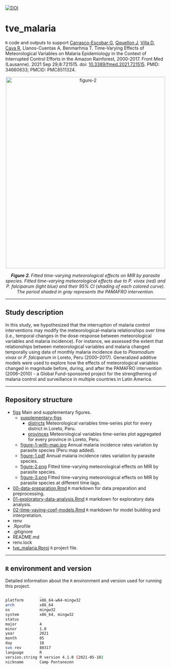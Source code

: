 [![DOI](https://img.shields.io/badge/DOI-10.3389%2Ffmed.2021.721515-blue)](https://doi.org/10.3389/fmed.2021.721515)

tve_malaria
================
`R` code and outputs to support [Carrasco-Escobar G](https://github.com/gcarrascoe), [Qquellon J](https://github.com/luzjazmin19), [Villa D](https://github.com/dievillano), [Cava R](https://github.com/renatocava), Llanos-Cuentas A, Benmarhnia T. Time-Varying Effects of Meteorological Variables on Malaria Epidemiology in the Context of Interrupted Control Efforts in the Amazon Rainforest, 2000-2017. Front Med (Lausanne). 2021 Sep 29;8:721515. doi: [10.3389/fmed.2021.721515](https://doi.org/10.3389/fmed.2021.721515). PMID: 34660633; PMCID: PMC8511324.

<p align="center">
<img src="analysis/figs/figure-2.png" alt="figure-2" width="500" height="600"/>
</p>

<p align="center">
<i><b>Figure 2. </b>Fitted time-varying meteorological effects on MIR by parasite species. Fitted time-varying meteorological effects due to P. vivax (red) and P. falciparum (light blue) and their 95% CI (shading of each colored curve). The period shaded in gray represents the PAMAFRO intervention.</i>
</p>

----------------

## Study description

In this study, we hypothesized that the interruption of malaria control interventions may modify the meteorological-malaria relationships over time (i.e., temporal changes in the dose-response between meteorological variables and malaria incidence). For instance, we assessed the extent that relationships between meteorological variables and malaria changed temporally using data of monthly malaria incidence due to *Plasmodium vivax* or *P. falciparum* in Loreto, Peru (2000–2017). Generalized additive models were used to explore how the effects of meteorological variables changed in magnitude before, during, and after the PAMAFRO intervention (2006–2010) - a Global Fund-sponsored project for the strengthening of malaria control and surveillance in multiple countries in Latin America.

----------------

## Repository structure

- [figs](analysis/figs) Main and supplementary figures.
  - [supplementary-figs](analysis/figs/supplementary-figs)  
    - [districts](analysis/figs/supplementary-figs/districts) Meteorological variables time-series plot for every district in Loreto, Peru.
    - [provinces](analysis/figs/supplementary-figs/provinces) Meteorological variables time-series plot aggregated for every province in Loreto, Peru.
  - [figure-1-with-map.jpg](analysis/figs/figure-1-with-map.jpg) Annual malaria incidence rates variation by parasite species (Peru map added).
  - [figure-1.pdf](analysis/figs/figure-1.pdf) Annual malaria incidence rates variation by parasite species.
  - [figure-2.png](analysis/figs/figure-2.png) Fitted time-varying meteorological effects on MIR by parasite species.
  - [figure-3.png](analysis/figs/figure-3.png) Fitted time-varying meteorological effects on MIR by parasite species at different time lags.
- [00-data-preparation.Rmd](analysis/00-data-preparation.Rmd) `R` markdown for data preparation and preprocessing.
- [01-exploratory-data-analysis.Rmd](analysis/01-exploratory-data-analysis.Rmd) `R` markdown for exploratory data analysis.
- [02-time-vaying-coef-models.Rmd](analysis/02-time-vaying-coef-models.Rmd) `R` markdown for model building and interpretation.
- renv
- .Rprofile
- .gitignore
- README.md
- renv.lock
- [tve_malaria.Rproj](tve_malaria.Rproj) `R` project file.

----------------

## `R` environment and version

Detailed information about the `R` environment and version used for running this project.

```bash
               _                           
platform       x86_64-w64-mingw32          
arch           x86_64                      
os             mingw32                     
system         x86_64, mingw32             
status                                     
major          4                           
minor          1.0                         
year           2021                        
month          05                          
day            18                          
svn rev        80317                       
language       R                           
version.string R version 4.1.0 (2021-05-18)
nickname       Camp Pontanezen 
```
